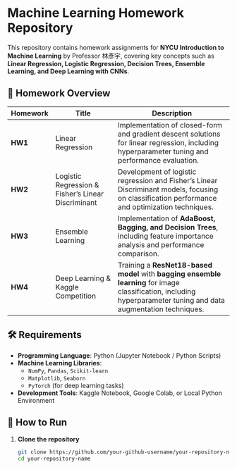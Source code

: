 # Machine Learning Homework Repository

This repository contains homework assignments for **NYCU Introduction to Machine Learning** by Professor 林彥宇, covering key concepts such as **Linear Regression, Logistic Regression, Decision Trees, Ensemble Learning, and Deep Learning with CNNs**.

## 📂 Homework Overview

| Homework | Title | Description |
|----------|---------------------------|------------------------------------------------------------|
| **HW1** | Linear Regression | Implementation of closed-form and gradient descent solutions for linear regression, including hyperparameter tuning and performance evaluation. |
| **HW2** | Logistic Regression & Fisher’s Linear Discriminant | Development of logistic regression and Fisher’s Linear Discriminant models, focusing on classification performance and optimization techniques. |
| **HW3** | Ensemble Learning | Implementation of **AdaBoost, Bagging, and Decision Trees**, including feature importance analysis and performance comparison. |
| **HW4** | Deep Learning & Kaggle Competition | Training a **ResNet18-based model** with **bagging ensemble learning** for image classification, including hyperparameter tuning and data augmentation techniques. |

## 🛠 Requirements
- **Programming Language**: Python (Jupyter Notebook / Python Scripts)
- **Machine Learning Libraries**:
  - `NumPy`, `Pandas`, `Scikit-learn`
  - `Matplotlib`, `Seaborn`
  - `PyTorch` (for deep learning tasks)
- **Development Tools**: Kaggle Notebook, Google Colab, or Local Python Environment

## 🚀 How to Run
1. **Clone the repository**
   ```bash
   git clone https://github.com/your-github-username/your-repository-name.git
   cd your-repository-name
